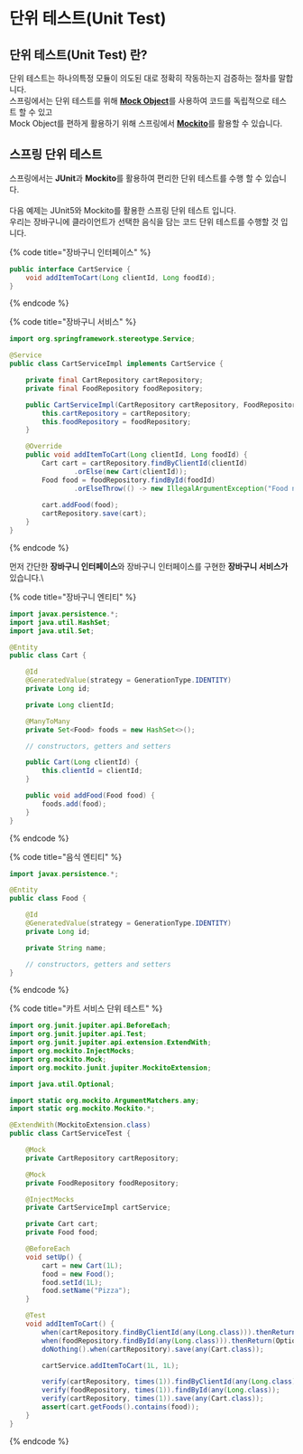 # 단위 테스트(Unit Test)

## **단위 테스트(Unit Test) 란?** <a href="#what-is-unit-test" id="what-is-unit-test"></a>

단위 테스트는 하나의특정 모듈이 의도된 대로 정확히 작동하는지 검증하는 절차를 말합니다.\
스프링에서는 단위 테스트를 위해  [**Mock Object**](mock-objects.md#mock-object)를 사용하여 코드를 독립적으로 테스트 할 수 있고\
Mock Object를 편하게 활용하기 위해 스프링에서 [**Mockito**](mock-objects.md#mockito)를 활용할 수 있습니다.



## **스프링 단위 테스트**

스프링에서는 **JUnit**과 **Mockito**를 활용하여 편리한 단위 테스트를 수행 할 수 있습니다.\
\
다음 예제는 JUnit5와 Mockito를 활용한 스프링 단위 테스트 입니다.\
우리는 장바구니에 클라이언트가 선택한 음식을 담는 코드 단위 테스트를 수행할 것 입니다.

{% code title="장바구니 인터페이스" %}
```java
public interface CartService {
    void addItemToCart(Long clientId, Long foodId);
}
```
{% endcode %}

{% code title="장바구니 서비스" %}
```java
import org.springframework.stereotype.Service;

@Service
public class CartServiceImpl implements CartService {

    private final CartRepository cartRepository;
    private final FoodRepository foodRepository;

    public CartServiceImpl(CartRepository cartRepository, FoodRepository foodRepository) {
        this.cartRepository = cartRepository;
        this.foodRepository = foodRepository;
    }

    @Override
    public void addItemToCart(Long clientId, Long foodId) {
        Cart cart = cartRepository.findByClientId(clientId)
                .orElse(new Cart(clientId));
        Food food = foodRepository.findById(foodId)
                .orElseThrow(() -> new IllegalArgumentException("Food not found"));
        
        cart.addFood(food);
        cartRepository.save(cart);
    }
}

```
{% endcode %}

먼저 간단한 **장바구니 인터페이스**와 장바구니 인터페이스를 구현한 **장바구니 서비스가** 있습니다.\


{% code title="장바구니 엔티티" %}
```java
import javax.persistence.*;
import java.util.HashSet;
import java.util.Set;

@Entity
public class Cart {

    @Id
    @GeneratedValue(strategy = GenerationType.IDENTITY)
    private Long id;

    private Long clientId;

    @ManyToMany
    private Set<Food> foods = new HashSet<>();

    // constructors, getters and setters

    public Cart(Long clientId) {
        this.clientId = clientId;
    }

    public void addFood(Food food) {
        foods.add(food);
    }
}

```
{% endcode %}

{% code title="음식 엔티티" %}
```java
import javax.persistence.*;

@Entity
public class Food {

    @Id
    @GeneratedValue(strategy = GenerationType.IDENTITY)
    private Long id;

    private String name;

    // constructors, getters and setters
}

```
{% endcode %}

{% code title="카트 서비스 단위  테스트" %}
```java
import org.junit.jupiter.api.BeforeEach;
import org.junit.jupiter.api.Test;
import org.junit.jupiter.api.extension.ExtendWith;
import org.mockito.InjectMocks;
import org.mockito.Mock;
import org.mockito.junit.jupiter.MockitoExtension;

import java.util.Optional;

import static org.mockito.ArgumentMatchers.any;
import static org.mockito.Mockito.*;

@ExtendWith(MockitoExtension.class)
public class CartServiceTest {

    @Mock
    private CartRepository cartRepository;

    @Mock
    private FoodRepository foodRepository;

    @InjectMocks
    private CartServiceImpl cartService;

    private Cart cart;
    private Food food;

    @BeforeEach
    void setUp() {
        cart = new Cart(1L);
        food = new Food();
        food.setId(1L);
        food.setName("Pizza");
    }

    @Test
    void addItemToCart() {
        when(cartRepository.findByClientId(any(Long.class))).thenReturn(Optional.of(cart));
        when(foodRepository.findById(any(Long.class))).thenReturn(Optional.of(food));
        doNothing().when(cartRepository).save(any(Cart.class));

        cartService.addItemToCart(1L, 1L);

        verify(cartRepository, times(1)).findByClientId(any(Long.class));
        verify(foodRepository, times(1)).findById(any(Long.class));
        verify(cartRepository, times(1)).save(any(Cart.class));
        assert(cart.getFoods().contains(food));
    }
}

```
{% endcode %}
